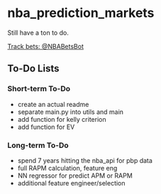 # nba_prediction_markets

Still have a ton to do.

[Track bets: @NBABetsBot](https://twitter.com/NBABetsBot)

## To-Do Lists
### Short-term To-Do
- create an actual readme
- separate main.py into utils and main
- add function for kelly criterion
- add function for EV

### Long-term To-Do
- spend 7 years hitting the nba_api for pbp data
- full RAPM calculation, feature eng
- NN regressor for predict APM or RAPM
- additional feature engineer/selection
